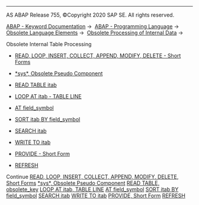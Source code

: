   

* * *

AS ABAP Release 755, ©Copyright 2020 SAP SE. All rights reserved.

[ABAP - Keyword Documentation](https://help.sap.com/doc/abapdocu_755_index_htm/7.55/en-US/abenabap.htm) →  [ABAP - Programming Language](https://help.sap.com/doc/abapdocu_755_index_htm/7.55/en-US/abenabap_reference.htm) →  [Obsolete Language Elements](https://help.sap.com/doc/abapdocu_755_index_htm/7.55/en-US/abenabap_obsolete.htm) →  [Obsolete Processing of Internal Data](https://help.sap.com/doc/abapdocu_755_index_htm/7.55/en-US/abendata_internal_obsolete.htm) → 

Obsolete Internal Table Processing

-   [READ, LOOP, INSERT, COLLECT, APPEND, MODIFY, DELETE - Short Forms](https://help.sap.com/doc/abapdocu_755_index_htm/7.55/en-US/abenitab_short_forms.htm)

-   [\*sys\*, Obsolete Pseudo Component](https://help.sap.com/doc/abapdocu_755_index_htm/7.55/en-US/abensys_table_body.htm)

-   [READ TABLE itab](https://help.sap.com/doc/abapdocu_755_index_htm/7.55/en-US/abapread_table_obsolet.htm)

-   [LOOP AT itab - TABLE LINE](https://help.sap.com/doc/abapdocu_755_index_htm/7.55/en-US/abaploop_table_line.htm)

-   [AT field\_symbol](https://help.sap.com/doc/abapdocu_755_index_htm/7.55/en-US/abapat_itab_obsolete.htm)

-   [SORT itab BY field\_symbol](https://help.sap.com/doc/abapdocu_755_index_htm/7.55/en-US/abapsort_itab_obsolete.htm)

-   [SEARCH itab](https://help.sap.com/doc/abapdocu_755_index_htm/7.55/en-US/abapsearch_itab.htm)

-   [WRITE TO itab](https://help.sap.com/doc/abapdocu_755_index_htm/7.55/en-US/abapwrite_to_itab.htm)

-   [PROVIDE - Short Form](https://help.sap.com/doc/abapdocu_755_index_htm/7.55/en-US/abapprovide_obsolete.htm)

-   [REFRESH](https://help.sap.com/doc/abapdocu_755_index_htm/7.55/en-US/abaprefresh_itab.htm)

Continue
[READ, LOOP, INSERT, COLLECT, APPEND, MODIFY, DELETE, Short Forms](https://help.sap.com/doc/abapdocu_755_index_htm/7.55/en-US/abenitab_short_forms.htm)
[\*sys\*, Obsolete Pseudo Component](https://help.sap.com/doc/abapdocu_755_index_htm/7.55/en-US/abensys_table_body.htm)
[READ TABLE, obsolete\_key](https://help.sap.com/doc/abapdocu_755_index_htm/7.55/en-US/abapread_table_obsolet.htm)
[LOOP AT itab, TABLE LINE](https://help.sap.com/doc/abapdocu_755_index_htm/7.55/en-US/abaploop_table_line.htm)
[AT field\_symbol](https://help.sap.com/doc/abapdocu_755_index_htm/7.55/en-US/abapat_itab_obsolete.htm)
[SORT itab BY field\_symbol](https://help.sap.com/doc/abapdocu_755_index_htm/7.55/en-US/abapsort_itab_obsolete.htm)
[SEARCH itab](https://help.sap.com/doc/abapdocu_755_index_htm/7.55/en-US/abapsearch_itab.htm)
[WRITE TO itab](https://help.sap.com/doc/abapdocu_755_index_htm/7.55/en-US/abapwrite_to_itab.htm)
[PROVIDE, Short Form](https://help.sap.com/doc/abapdocu_755_index_htm/7.55/en-US/abapprovide_obsolete.htm)
[REFRESH](https://help.sap.com/doc/abapdocu_755_index_htm/7.55/en-US/abaprefresh_itab.htm)